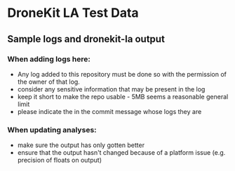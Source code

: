 # DroneKit LA Test Data

## Sample logs and dronekit-la output

### When adding logs here:
 - Any log added to this repository must be done so with the permission of the owner of that log.
 - consider any sensitive information that may be present in the log
 - keep it short to make the repo usable - 5MB seems a reasonable general limit
 - please indicate the in the commit message whose logs they are

### When updating analyses:
 - make sure the output has only gotten better
 - ensure that the output hasn't changed because of a platform issue (e.g. precision of floats on output)
